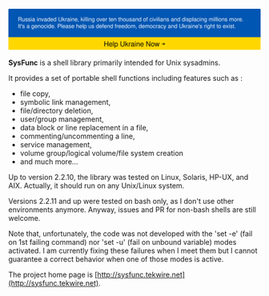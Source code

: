 [![Stand With Ukraine](https://raw.githubusercontent.com/vshymanskyy/StandWithUkraine/main/banner2-direct.svg)](https://stand-with-ukraine.pp.ua)

**SysFunc** is a shell library primarily intended for Unix sysadmins.

It provides a set of portable shell functions including features such as :

- file copy,
- symbolic link management,
- file/directory deletion,
- user/group management,
- data block or line replacement in a file,
- commenting/uncommenting a line,
- service management,
- volume group/logical volume/file system creation
- and much more...

Up to version 2.2.10, the library was tested on Linux, Solaris, HP-UX, and AIX. Actually, it
should run on any Unix/Linux system.

Versions 2.2.11 and up were tested on bash only, as I don't use other environments anymore. Anyway,
issues and PR for non-bash shells are still welcome.

Note that, unfortunately, the code was not developed with the 'set -e' (fail on 1st failing command)
nor 'set -u' (fail on unbound variable) modes activated. I am currently fixing these failures when I
meet them but I cannot guarantee a correct behavior when one of those modes is active.

The project home page is [http://sysfunc.tekwire.net](http://sysfunc.tekwire.net).
